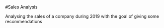 #Sales Analysis

Analysing the sales of a company during 2019 with the goal of giving some recommendations
